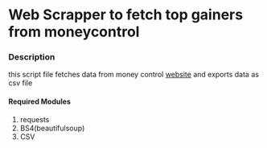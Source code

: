 <h1>Web Scrapper to fetch top gainers from moneycontrol</h1>
<h3>
Description</h3>
<p>this script file fetches data from money control <a href="https://www.moneycontrol.com/stocks/marketstats/nse-gainer/all-companies_-2/">website</a> and exports data as csv file</p>
<h4>Required Modules</h4>
<ol>
<li>requests</li>
<li>BS4(beautifulsoup)</li>
<li>CSV</li>
</ul>
